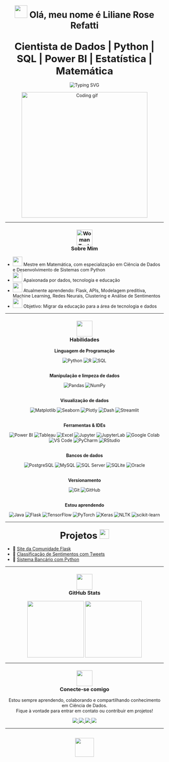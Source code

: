 <h1 align="center"> 
  <img src="https://raw.githubusercontent.com/Tarikul-Islam-Anik/Animated-Fluent-Emojis/master/Emojis/Hand%20gestures/Waving%20Hand%20Light%20Skin%20Tone.png" width="40"/> Olá, meu nome é Liliane Rose Refatti
</h1>

<h2 align="center">
  <strong>
    <span style="font-size:1.5em;">
      Cientista de Dados | Python | SQL | Power BI | Estatística | Matemática
    </span>
  </strong>
</h2>

<div align="center">
  <img src="https://readme-typing-svg.herokuapp.com?color=%23FF69B4&center=true&vCenter=true&width=650&lines=%7COi+%7CHello+%7C+Hola+%7CBonjour+%7C%D0%9F%D1%80%D0%B8%D0%B2%D0%B5%D1%82+%7C%E4%BD%A0%E5%A5%BD+%7C%E3%81%93%E3%82%93%E3%81%AB%E3%81%A1%E3%81%AF+%7C%E0%A4%A8%E0%A4%AE%E0%A4%B8%E0%A5%8D%E0%A4%A4%E0%A5%87;+Bem-vindo+ao+meu+perfil+GitHub!+%F0%9F%8C%8D" alt="Typing SVG" style="max-width: 100%;">
</div>

<p align="center">
  <img src="https://media.giphy.com/media/L8K62iTDkzGX6/giphy.gif" alt="Coding gif" width="400"/>
</p>

---

<h3 align="center">
  <img src="https://raw.githubusercontent.com/Tarikul-Islam-Anik/Telegram-Animated-Emojis/main/People/Woman%20Technologist.webp" alt="Woman Technologist" width="50" height="50" /> 
  <br>
  <strong> Sobre Mim </strong>
</h3>

- <img src="https://raw.githubusercontent.com/Tarikul-Islam-Anik/Animated-Fluent-Emojis/master/Emojis/People/Woman%20Student.png" width="30"/> Mestre em Matemática, com especialização em Ciência de Dados e Desenvolvimento de Sistemas com Python  
- <img src="https://raw.githubusercontent.com/Tarikul-Islam-Anik/Telegram-Animated-Emojis/main/Objects/Laptop.webp" width="30"/> Apaixonada por dados, tecnologia e educação  
- <img src="https://raw.githubusercontent.com/Tarikul-Islam-Anik/Telegram-Animated-Emojis/main/Objects/Books.webp" width="30"/> Atualmente aprendendo: Flask, APIs, Modelagem preditiva, Machine Learning, Redes Neurais, Clustering e Análise de Sentimentos  
- <img src="https://raw.githubusercontent.com/Tarikul-Islam-Anik/Telegram-Animated-Emojis/main/People/Footprints.webp" width="30"/> Objetivo: Migrar da educação para a área de tecnologia e dados  

---

<h3 align="center">
  <img src="https://raw.githubusercontent.com/Tarikul-Islam-Anik/Animated-Fluent-Emojis/master/Emojis/Hand%20gestures/Brain.png" width="50"/> 
  <br>
  <strong> Habilidades </strong>
</h3>

<div align="center">   
  
<strong>Linguagem de Programação</strong><br>
  
![Python](https://img.shields.io/badge/Python-3776AB?style=for-the-badge&logo=python&logoColor=white)
![R](https://img.shields.io/badge/R-276DC3?style=for-the-badge&logo=r&logoColor=white)
![SQL](https://img.shields.io/badge/SQL-4479A1?style=for-the-badge&logo=mysql&logoColor=white)

<br><strong>Manipulação e limpeza de dados</strong><br>

![Pandas](https://img.shields.io/badge/Pandas-150458?style=for-the-badge&logo=pandas&logoColor=white)
![NumPy](https://img.shields.io/badge/NumPy-013243?style=for-the-badge&logo=numpy&logoColor=white)

<br><strong>Visualização de dados</strong><br>

![Matplotlib](https://img.shields.io/badge/Matplotlib-11557C?style=for-the-badge)
![Seaborn](https://img.shields.io/badge/Seaborn-0099CC?style=for-the-badge)
![Plotly](https://img.shields.io/badge/Plotly-3F4F75?style=for-the-badge&logo=plotly&logoColor=white)
![Dash](https://img.shields.io/badge/Dash-003A70?style=for-the-badge)
![Streamlit](https://img.shields.io/badge/Streamlit-FF4B4B?style=for-the-badge&logo=streamlit&logoColor=white)

<br><strong>Ferramentas & IDEs</strong><br>

![Power BI](https://img.shields.io/badge/PowerBI-F2C811?style=for-the-badge&logo=powerbi&logoColor=black)
![Tableau](https://img.shields.io/badge/Tableau-E97627?style=for-the-badge&logo=tableau&logoColor=white)
![Excel](https://img.shields.io/badge/Microsoft_Excel-217346?style=for-the-badge&logo=microsoft-excel&logoColor=white)
![Jupyter](https://img.shields.io/badge/Jupyter-F37626?style=for-the-badge&logo=jupyter&logoColor=white)
![JupyterLab](https://img.shields.io/badge/JupyterLab-F37626?style=for-the-badge&logo=jupyter&logoColor=white)
![Google Colab](https://img.shields.io/badge/Google_Colab-F9AB00?style=for-the-badge&logo=googlecolab&logoColor=white)
![VS Code](https://img.shields.io/badge/VS_Code-007ACC?style=for-the-badge&logo=visualstudiocode&logoColor=white)
![PyCharm](https://img.shields.io/badge/PyCharm-000000?style=for-the-badge&logo=pycharm&logoColor=white)
![RStudio](https://img.shields.io/badge/RStudio-75AADB?style=for-the-badge&logo=rstudio&logoColor=white)

<br><strong>Bancos de dados</strong><br>

![PostgreSQL](https://img.shields.io/badge/PostgreSQL-336791?style=for-the-badge&logo=postgresql&logoColor=white)
![MySQL](https://img.shields.io/badge/MySQL-4479A1?style=for-the-badge&logo=mysql&logoColor=white)
![SQL Server](https://img.shields.io/badge/SQL%20Server-CC2927?style=for-the-badge&logo=microsoftsqlserver&logoColor=white)
![SQLite](https://img.shields.io/badge/SQLite-003B57?style=for-the-badge&logo=sqlite&logoColor=white)
![Oracle](https://img.shields.io/badge/Oracle-F80000?style=for-the-badge&logo=oracle&logoColor=white)

<br><strong>Versionamento</strong><br>

![Git](https://img.shields.io/badge/Git-F05032?style=for-the-badge&logo=git&logoColor=white)
![GitHub](https://img.shields.io/badge/GitHub-181717?style=for-the-badge&logo=github&logoColor=white)

<br><strong>Estou aprendendo</strong><br>

![Java](https://img.shields.io/badge/Java-007396?style=for-the-badge&logo=java&logoColor=white)
![Flask](https://img.shields.io/badge/Flask-black?style=for-the-badge&logo=flask&logoColor=white)
![TensorFlow](https://img.shields.io/badge/TensorFlow-FF6F00?style=for-the-badge&logo=tensorflow&logoColor=white)
![PyTorch](https://img.shields.io/badge/PyTorch-EE4C2C?style=for-the-badge&logo=pytorch&logoColor=white)
![Keras](https://img.shields.io/badge/Keras-D00000?style=for-the-badge&logo=keras&logoColor=white)
![NLTK](https://img.shields.io/badge/NLTK-0073AA?style=for-the-badge)
![scikit-learn](https://img.shields.io/badge/scikit--learn-F7931E?style=for-the-badge&logo=scikitlearn&logoColor=white)

</div>

---

<h3 align="center">
  <strong>
    <span style="font-size:1.8em;">Projetos <img src="https://raw.githubusercontent.com/Tarikul-Islam-Anik/Animated-Fluent-Emojis/master/Emojis/Hand%20gestures/Writing%20Hand%20Light%20Skin%20Tone.png" width="30"/></span>
  </strong>
</h3>

- 🔗 [Site da Comunidade Flask](https://github.com/LilianeRefatti/site-comunidade)
- 🔗 [Classificação de Sentimentos com Tweets](https://github.com/LilianeRefatti/sentimentos-twitter)
- 🔗 [Sistema Bancário com Python](https://github.com/Lilianerefatti/sistema_bancario_python)

---

<h3 align="center">
  <img src="https://raw.githubusercontent.com/Tarikul-Islam-Anik/Telegram-Animated-Emojis/main/Objects/Bar%20Chart.webp" width="50"/>
  <br>
  <strong>GitHub Stats</strong>
</h3>

<div align="center">
  <img height="180em" src="https://github-readme-stats.vercel.app/api?username=LilianeRefatti&show_icons=true&theme=tokyonight"/>
  <img height="180em" src="https://github-readme-stats.vercel.app/api/top-langs/?username=LilianeRefatti&layout=compact&theme=tokyonight"/>
</div>

---

<h3 align="center">
  <img src="https://raw.githubusercontent.com/Tarikul-Islam-Anik/Telegram-Animated-Emojis/main/Objects/Telephone.webp" width="50"/>
  <br>
  <strong>Conecte-se comigo</strong>
</h3>

<p align="center">
  Estou sempre aprendendo, colaborando e compartilhando conhecimento em Ciência de Dados.<br>
  Fique à vontade para entrar em contato ou contribuir em projetos!
</p>

<p align="center">
  <a href="https://www.linkedin.com/in/lilianerefatti" target="_blank">
    <img src="https://img.shields.io/badge/LinkedIn-0077B5?style=for-the-badge&logo=linkedin&logoColor=white"/>
  </a>
  <a href="https://wa.me/5547988112208" target="_blank">
    <img src="https://img.shields.io/badge/WhatsApp-25D366?style=for-the-badge&logo=whatsapp&logoColor=white"/>
  </a>
  <a href="mailto:lilianerefatti@hotmail.com" target="_blank">
    <img src="https://img.shields.io/badge/Hotmail-0078D4?style=for-the-badge&logo=microsoft-outlook&logoColor=white"/>
  </a>
  <a href="https://www.kaggle.com/lilianerefatti" target="_blank">
    <img src="https://img.shields.io/badge/Kaggle-20BEFF?style=for-the-badge&logo=kaggle&logoColor=white"/>
  </a>
</p>

---

<h2 align="center">
  <a href="https://github.com/Lilianerefatti" aria-label="Ir para o topo do perfil de Lilianerefatti">
    <img src="https://raw.githubusercontent.com/Tarikul-Islam-Anik/Telegram-Animated-Emojis/main/Symbols/Top%20Arrow.webp" width="60"/>
  </a>
</h2>

